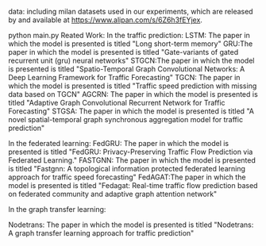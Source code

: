 data: including milan datasets used in our experiments, which are released by and available at https://www.alipan.com/s/6Z6h3fEYjex. 

python main.py
Reated Work:
In the traffic prediction:
LSTM: The paper in which the model is presented is titled "Long short-term memory"
GRU:The paper in which the model is presented is titled "Gate-variants of gated recurrent unit (gru) neural networks"
STGCN:The paper in which the model is presented is titled "Spatio-Temporal Graph Convolutional Networks: A Deep Learning Framework for Traffic Forecasting"
TGCN: The paper in which the model is presented is titled "Traffic speed prediction with missing data based on TGCN"
AGCRN: The paper in which the model is presented is titled "Adaptive Graph Convolutional Recurrent Network for Traffic Forecasting"
STGSA: The paper in which the model is presented is titled "A novel spatial-temporal graph synchronous aggregation model for traffic prediction"

In the federated learning:
FedGRU: The paper in which the model is presented is titled "FedGRU: Privacy-Preserving Traffic Flow Prediction via Federated Learning."
FASTGNN: The paper in which the model is presented is titled "Fastgnn: A topological information protected federated learning approach for traffic speed forecasting"
FedAGAT:The paper in which the model is presented is titled "Fedagat: Real-time traffic flow prediction based on federated community and adaptive graph attention network"

In the graph transfer learning:

Nodetrans: The paper in which the model is presented is titled "Nodetrans: A graph transfer learning approach for traffic prediction"

